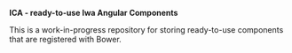 **ICA - ready-to-use Iwa Angular Components**

This is a work-in-progress repository for storing ready-to-use components that are registered with Bower.
